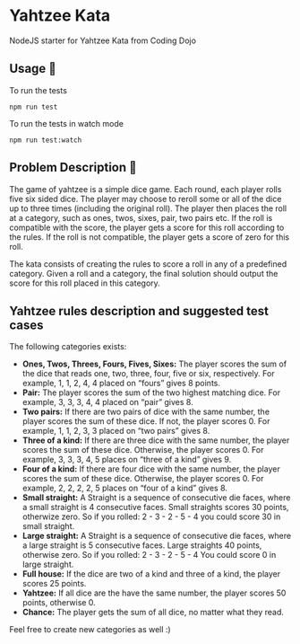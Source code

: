 # Yahtzee Kata
NodeJS starter for Yahtzee Kata from Coding Dojo

## Usage 🚀
To run the tests
```
npm run test
```
To run the tests in watch mode
```
npm run test:watch
```

## Problem Description 🤔

The game of yahtzee is a simple dice game. Each round, each player rolls five six sided dice. The player may choose to reroll some or all of the dice up to three times (including the original roll). The player then places the roll at a category, such as ones, twos, sixes, pair, two pairs etc. If the roll is compatible with the score, the player gets a score for this roll according to the rules. If the roll is not compatible, the player gets a score of zero for this roll.

The kata consists of creating the rules to score a roll in any of a predefined category. Given a roll and a category, the final solution should output the score for this roll placed in this category.

## Yahtzee rules description and suggested test cases

The following categories exists:
- **Ones, Twos, Threes, Fours, Fives, Sixes:** The player scores the sum of the dice that reads one, two, three, four, five or six, respectively. For example, 1, 1, 2, 4, 4 placed on “fours” gives 8 points.
- **Pair:** The player scores the sum of the two highest matching dice. For example, 3, 3, 3, 4, 4 placed on “pair” gives 8.
- **Two pairs:** If there are two pairs of dice with the same number, the player scores the sum of these dice. If not, the player scores 0. For example, 1, 1, 2, 3, 3 placed on “two pairs” gives 8.
- **Three of a kind:** If there are three dice with the same number, the player scores the sum of these dice. Otherwise, the player scores 0. For example, 3, 3, 3, 4, 5 places on “three of a kind” gives 9.
- **Four of a kind:** If there are four dice with the same number, the player scores the sum of these dice. Otherwise, the player scores 0. For example, 2, 2, 2, 2, 5 places on “four of a kind” gives 8.
- **Small straight:** A Straight is a sequence of consecutive die faces, where a small straight is 4 consecutive faces.
Small straights scores 30 points, otherwize zero.
So if you rolled:
2 - 3 - 2 - 5 - 4
you could score 30 in small straight.
- **Large straight:** A Straight is a sequence of consecutive die faces, where a large straight is 5 consecutive faces.
Large straights 40 points, otherwise zero.
So if you rolled:
2 - 3 - 2 - 5 - 4
You could score 0 in large straight.
- **Full house:** If the dice are two of a kind and three of a kind, the player scores 25 points.
- **Yahtzee:** If all dice are the have the same number, the player scores 50 points, otherwise 0.
- **Chance:** The player gets the sum of all dice, no matter what they read.

Feel free to create new categories as well :)
